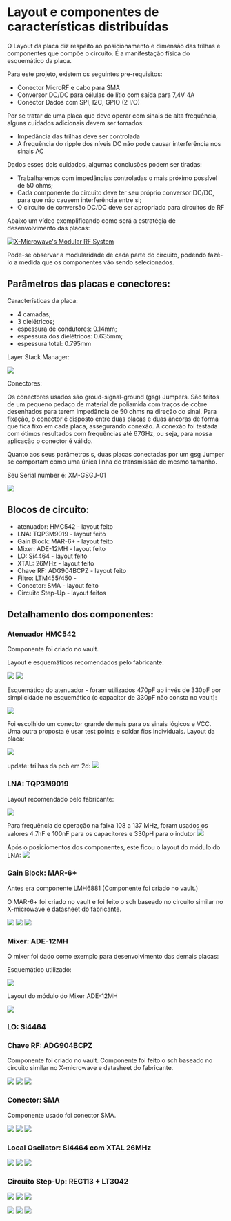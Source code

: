 ﻿# Layout e componentes de características distribuídas 

O Layout da placa diz respeito ao posicionamento e dimensão das trilhas e componentes que compõe o circuito. É a manifestação física do esquemático da placa.

Para este projeto, existem os seguintes pre-requisitos:
- Conector MicroRF e cabo para SMA
- Conversor DC/DC para células de lítio com saída para 7,4V 4A
- Conector Dados com SPI, I2C, GPIO (2 I/O)

Por se tratar de uma placa que deve operar com sinais de alta frequência, alguns cuidados adicionais devem ser tomados:

- Impedância das trilhas deve ser controlada
- A frequência do ripple dos níveis DC não pode causar interferência nos sinais AC

Dados esses dois cuidados, algumas conclusões podem ser tiradas: 

- Trabalharemos com impedâncias controladas o mais próximo possível de 50 ohms;
- Cada componente do circuito deve ter seu próprio conversor DC/DC, para que não causem interferência entre si;
- O circuito de conversão DC/DC deve ser apropriado para circuitos de RF

Abaixo um vídeo exemplificando como será a estratégia de desenvolvimento das placas:

[![X-Microwave's Modular RF System](https://img.youtube.com/vi/o7zYtF5dE3c/1.jpg)](https://www.youtube.com/watch?v=o7zYtF5dE3c "X-Microwave's Modular RF System")

Pode-se observar a modularidade de cada parte do circuito, podendo fazê-lo a medida que os componentes vão sendo selecionados.


## Parâmetros das placas e conectores:

Características da placa:

- 4 camadas;
- 3 dielétricos;
- espessura de condutores: 0.14mm;
- espessura dos dielétricos: 0.635mm;
- espessura total: 0.795mm

Layer Stack Manager:

![](layer_stack_manager.PNG)

Conectores:

Os conectores usados são groud-signal-ground (gsg) Jumpers. São feitos de um pequeno pedaço de material de poliamida com traços de cobre desenhados para terem impedância de 50 ohms na direção do sinal. Para fixação, o conector é disposto entre duas placas e duas âncoras de forma que fica fixo em cada placa, assegurando conexão. A conexão foi testada com ótimos resultados com frequências até 67GHz, ou seja, para nossa aplicação o conector é válido. 

Quanto aos seus parâmetros s, duas placas conectadas por um gsg Jumper se comportam como uma única linha de transmissão de mesmo tamanho.

Seu Serial number é: XM-GSGJ-01

![](gsg_jumper.PNG)



## Blocos de circuito:

- atenuador: HMC542     - layout feito
- LNA: TQP3M9019        - layout feito
- Gain Block: MAR-6+    - layout feito
- Mixer: ADE-12MH       - layout feito 
- LO: Si4464            - layout feito
- XTAL: 26MHz           - layout feito
- Chave RF: ADG904BCPZ  - layout feito
- Filtro: LTM455/450    - 
- Conector: SMA         - layout feito
- Circuito Step-Up	- layout feitos

## Detalhamento dos componentes:

### Atenuador HMC542

Componente foi criado no vault.

Layout e esquemáticos recomendados pelo fabricante: 

![](atenuador_datasheet.PNG)
![](atenuador_datasheet_ckt.PNG)

Esquemático do atenuador - foram utilizados 470pF ao invés de 330pF por simplicidade no esquemático (o capacitor de 330pF não consta no vault):

![](atenuador_sch.PNG)

Foi escolhido um conector grande demais para os sinais lógicos e VCC. Uma outra proposta é usar test points e soldar fios individuais. Layout da placa:

![](atenuador_3d_layout.PNG) 

update:
trilhas da pcb em 2d:
![](ate_pcb2d.PNG)

### LNA: TQP3M9019

Layout recomendado pelo fabricante:

![](LNA_datasheet.PNG)

Para frequência de operação na faixa 108 a 137 MHz, foram usados os valores 4.7nF e 100nF para os capacitores e 330pH para o indutor
![](LNA-sch.PNG)

Após o posiciomentos dos componentes, este ficou o layout do módulo do LNA:
![](LNA_3d_layout.PNG)

### Gain Block: MAR-6+

Antes era componente LMH6881 (Componente foi criado no vault.)

O MAR-6+ foi criado no vault e foi feito o sch baseado no circuito similar no X-microwave e datasheet do fabricante.

![](mar6-sch.PNG)
![](mar6-2d-layout.PNG)
![](mar6-3d-layout.PNG)

### Mixer: ADE-12MH

O mixer foi dado como exemplo para desenvolvimento das demais placas:

Esquemático utilizado:

![](mixer-sch.PNG)

Layout do módulo do Mixer ADE-12MH

![](mixer_3d_layout.PNG)

### LO: Si4464


### Chave RF: ADG904BCPZ

Componente foi criado no vault. Componente foi feito o sch baseado no circuito similar no X-microwave e datasheet do fabricante.

![](adg-sch.PNG)
![](adg-2d-layout.PNG)
![](adg-3d-layout.PNG)

### Conector: SMA

Componente usado foi conector SMA.

![](con-sch.PNG)
![](con-2d-layout.PNG)
![](con-3d-layout.PNG)


### Local Oscilator: Si4464 com XTAL 26MHz

![](si-sch.PNG)
![](si-2d-layout.PNG)
![](si-3d-layout.PNG)

### Circuito Step-Up: REG113 + LT3042

![](reg-sch.PNG)
![](reg-2d-layout.PNG)
![](reg-3d-layout.PNG)

![](lt-sch.PNG)
![](lt-2d-layout.PNG)
![](lt-3d-layout.PNG)


